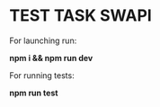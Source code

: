 # TEST TASK SWAPI

For launching run:

**npm i && npm run dev**

For running tests:

**npm run test**
